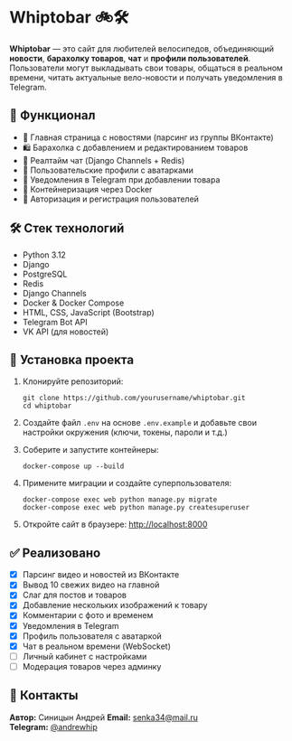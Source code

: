 # Whiptobar 🚲🛠️

**Whiptobar** — это сайт для любителей велосипедов, объединяющий **новости**, **барахолку товаров**, **чат** и **профили пользователей**. Пользователи могут выкладывать свои товары, общаться в реальном времени, читать актуальные вело-новости и получать уведомления в Telegram.

## 🔧 Функционал

- 📰 Главная страница с новостями (парсинг из группы ВКонтакте)
- 🛍️ Барахолка с добавлением и редактированием товаров
- 💬 Реалтайм чат (Django Channels + Redis)
- 👤 Пользовательские профили с аватарками
- 📩 Уведомления в Telegram при добавлении товара
- 🐳 Контейнеризация через Docker
- 🔐 Авторизация и регистрация пользователей

## 🛠️ Стек технологий

- Python 3.12
- Django
- PostgreSQL
- Redis
- Django Channels
- Docker & Docker Compose
- HTML, CSS, JavaScript (Bootstrap)
- Telegram Bot API
- VK API (для новостей)

## 🚀 Установка проекта

1. Клонируйте репозиторий:

   `git clone https://github.com/yourusername/whiptobar.git`  
   `cd whiptobar`

2. Создайте файл `.env` на основе `.env.example` и добавьте свои настройки окружения (ключи, токены, пароли и т.д.)

3. Соберите и запустите контейнеры:

   `docker-compose up --build`

4. Примените миграции и создайте суперпользователя:

   `docker-compose exec web python manage.py migrate`  
   `docker-compose exec web python manage.py createsuperuser`

5. Откройте сайт в браузере: [http://localhost:8000](http://localhost:8000)



## ✅ Реализовано

- [x] Парсинг видео и новостей из ВКонтакте
- [x] Вывод 10 свежих видео на главной
- [x] Слаг для постов и товаров
- [x] Добавление нескольких изображений к товару
- [x] Комментарии с фото и временем
- [x] Уведомления в Telegram
- [x] Профиль пользователя с аватаркой
- [x] Чат в реальном времени (WebSocket)
- [ ] Личный кабинет с настройками
- [ ] Модерация товаров через админку

## 👤 Контакты

**Автор:** Синицын Андрей
**Email:** senka34@mail.ru  
**Telegram:** [@andrewhip](https://t.me/andrewhip)


